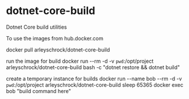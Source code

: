 # dotnet-core-build
Dotnet Core build utilities
 
To use the images from hub.docker.com

docker pull arleyschrock/dotnet-core-build
  
  run the image for build
  docker run --rm -d -v `pwd`:/opt/project arleyschrock/dotnet-core-build bash -c "dotnet restore && dotnet build"
 
create a temporary instance for builds
  docker run --name bob --rm -d -v `pwd`:/opt/project arleyschrock/dotnet-core-build sleep 65365
  docker exec bob "build command here"
